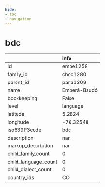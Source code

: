 ```yaml
---
hide:
- toc
- navigation
---
```

# bdc
|                      | info         |
|:---------------------|:-------------|
| id                   | embe1259     |
| family_id            | choc1280     |
| parent_id            | pana1309     |
| name                 | Emberá-Baudó |
| bookkeeping          | False        |
| level                | language     |
| latitude             | 5.2824       |
| longitude            | -76.32548    |
| iso639P3code         | bdc          |
| description          | nan          |
| markup_description   | nan          |
| child_family_count   | 0            |
| child_language_count | 0            |
| child_dialect_count  | 0            |
| country_ids          | CO           |